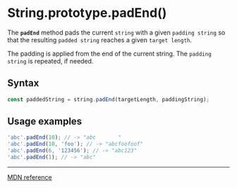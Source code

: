# String.prototype.padEnd()

The **`padEnd`** method pads the current `string` with a given `padding string` so that the resulting `padded string` reaches a given `target length`.

The padding is applied from the end of the current string. The `padding string` is repeated, if needed.

## Syntax

```js
const paddedString = string.padEnd(targetLength, paddingString);
```

## Usage examples

```js
'abc'.padEnd(10); // -> "abc       "
'abc'.padEnd(10, 'foo'); // -> "abcfoofoof"
'abc'.padEnd(6, '123456'); // -> "abc123"
'abc'.padEnd(1); // -> "abc"
```

---

[MDN reference](https://developer.mozilla.org/en-US/docs/Web/JavaScript/Reference/Global_Objects/String/padEnd)
